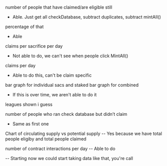 number of people that have claimed/are eligible still
- Able. Just get all checkDatabase, subtract duplicates, subtract mintAll()

percentage of that
- Able

claims per sacrifice per day
- Not able to do, we can't see when people click MintAll()

claims per day
- Able to do this, can't be claim specific

bar graph for individual sacs and staked bar graph for combined
- If this is over time, we aren't able to do it

leagues shown i guess

number of people who ran check database but didn’t claim
- Same as first one

Chart of circulating supply vs potential supply
-- Yes because we have total people eligiby and total people claimed

number of contract interactions per day
-- Able to do


-- Starting now we could start taking data like that, you're call